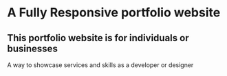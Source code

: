 # A Fully Responsive portfolio website
## This portfolio website is for individuals or businesses 
A way to showcase services and skills as a developer or designer

